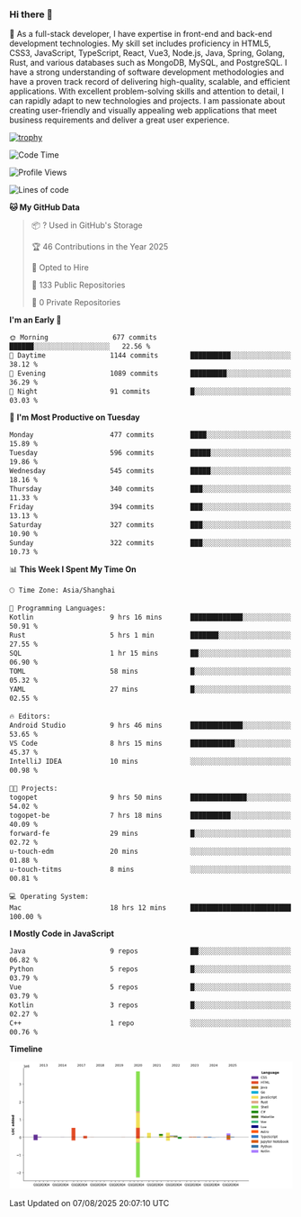 ### Hi there 👋

🌱 As a full-stack developer, I have expertise in front-end and back-end development technologies. My skill set includes proficiency in HTML5, CSS3, JavaScript, TypeScript, React, Vue3, Node.js, Java, Spring, Golang, Rust, and various databases such as MongoDB, MySQL, and PostgreSQL. I have a strong understanding of software development methodologies and have a proven track record of delivering high-quality, scalable, and efficient applications. With excellent problem-solving skills and attention to detail, I can rapidly adapt to new technologies and projects. I am passionate about creating user-friendly and visually appealing web applications that meet business requirements and deliver a great user experience.

[![trophy](https://github-profile-trophy.vercel.app/?username=elton&rank=SECRET,SSS,SS,S,AAA,AA,A&theme=onedark&no-frame=true&margin-w=10)](https://github.com/ryo-ma/github-profile-trophy)

<!--START_SECTION:waka-->
![Code Time](http://img.shields.io/badge/Code%20Time-1%2C844%20hrs%2018%20mins-blue)

![Profile Views](http://img.shields.io/badge/Profile%20Views-1-blue)

![Lines of code](https://img.shields.io/badge/From%20Hello%20World%20I%27ve%20Written-5.8%20million%20lines%20of%20code-blue)

**🐱 My GitHub Data** 

> 📦 ? Used in GitHub's Storage 
 > 
> 🏆 46 Contributions in the Year 2025
 > 
> 💼 Opted to Hire
 > 
> 📜 133 Public Repositories 
 > 
> 🔑 0 Private Repositories 
 > 
**I'm an Early 🐤** 

```text
🌞 Morning                677 commits         ██████░░░░░░░░░░░░░░░░░░░   22.56 % 
🌆 Daytime                1144 commits        ██████████░░░░░░░░░░░░░░░   38.12 % 
🌃 Evening                1089 commits        █████████░░░░░░░░░░░░░░░░   36.29 % 
🌙 Night                  91 commits          █░░░░░░░░░░░░░░░░░░░░░░░░   03.03 % 
```
📅 **I'm Most Productive on Tuesday** 

```text
Monday                   477 commits         ████░░░░░░░░░░░░░░░░░░░░░   15.89 % 
Tuesday                  596 commits         █████░░░░░░░░░░░░░░░░░░░░   19.86 % 
Wednesday                545 commits         █████░░░░░░░░░░░░░░░░░░░░   18.16 % 
Thursday                 340 commits         ███░░░░░░░░░░░░░░░░░░░░░░   11.33 % 
Friday                   394 commits         ███░░░░░░░░░░░░░░░░░░░░░░   13.13 % 
Saturday                 327 commits         ███░░░░░░░░░░░░░░░░░░░░░░   10.90 % 
Sunday                   322 commits         ███░░░░░░░░░░░░░░░░░░░░░░   10.73 % 
```


📊 **This Week I Spent My Time On** 

```text
🕑︎ Time Zone: Asia/Shanghai

💬 Programming Languages: 
Kotlin                   9 hrs 16 mins       █████████████░░░░░░░░░░░░   50.91 % 
Rust                     5 hrs 1 min         ███████░░░░░░░░░░░░░░░░░░   27.55 % 
SQL                      1 hr 15 mins        ██░░░░░░░░░░░░░░░░░░░░░░░   06.90 % 
TOML                     58 mins             █░░░░░░░░░░░░░░░░░░░░░░░░   05.32 % 
YAML                     27 mins             █░░░░░░░░░░░░░░░░░░░░░░░░   02.55 % 

🔥 Editors: 
Android Studio           9 hrs 46 mins       █████████████░░░░░░░░░░░░   53.65 % 
VS Code                  8 hrs 15 mins       ███████████░░░░░░░░░░░░░░   45.37 % 
IntelliJ IDEA            10 mins             ░░░░░░░░░░░░░░░░░░░░░░░░░   00.98 % 

🐱‍💻 Projects: 
togopet                  9 hrs 50 mins       ██████████████░░░░░░░░░░░   54.02 % 
togopet-be               7 hrs 18 mins       ██████████░░░░░░░░░░░░░░░   40.09 % 
forward-fe               29 mins             █░░░░░░░░░░░░░░░░░░░░░░░░   02.72 % 
u-touch-edm              20 mins             ░░░░░░░░░░░░░░░░░░░░░░░░░   01.88 % 
u-touch-titms            8 mins              ░░░░░░░░░░░░░░░░░░░░░░░░░   00.81 % 

💻 Operating System: 
Mac                      18 hrs 12 mins      █████████████████████████   100.00 % 
```

**I Mostly Code in JavaScript** 

```text
Java                     9 repos             ██░░░░░░░░░░░░░░░░░░░░░░░   06.82 % 
Python                   5 repos             █░░░░░░░░░░░░░░░░░░░░░░░░   03.79 % 
Vue                      5 repos             █░░░░░░░░░░░░░░░░░░░░░░░░   03.79 % 
Kotlin                   3 repos             █░░░░░░░░░░░░░░░░░░░░░░░░   02.27 % 
C++                      1 repo              ░░░░░░░░░░░░░░░░░░░░░░░░░   00.76 % 
```



**Timeline**

![Lines of Code chart](https://raw.githubusercontent.com/elton/elton/main/assets/bar_graph.png)


 Last Updated on 07/08/2025 20:07:10 UTC
<!--END_SECTION:waka-->

<!--
**elton/elton** is a ✨ _special_ ✨ repository because its `README.md` (this file) appears on your GitHub profile.

Here are some ideas to get you started:

- 🔭 I’m currently working on ...
- 🌱 I’m currently learning ...
- 👯 I’m looking to collaborate on ...
- 🤔 I’m looking for help with ...
- 💬 Ask me about ...
- 📫 How to reach me: ...
- 😄 Pronouns: ...
- ⚡ Fun fact: ...
-->

